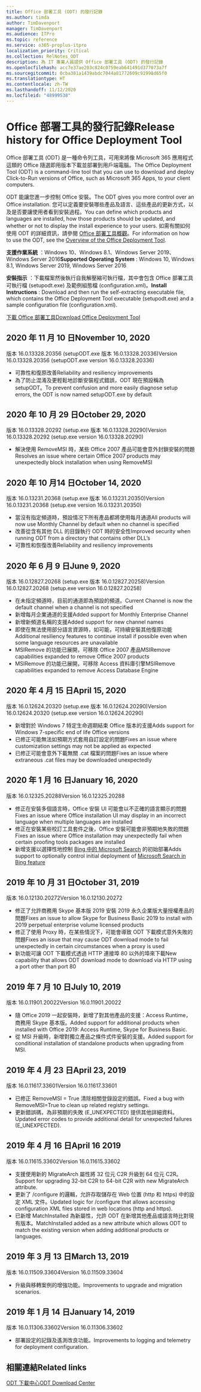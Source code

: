 ```yaml
---
title: Office 部署工具 (ODT) 的發行記錄
ms.author: timda
author: TimDavenport
manager: TimDavenport
ms.audience: ITPro
ms.topic: reference
ms.service: o365-proplus-itpro
localization_priority: Critical
ms.collection: RelNotes_ODT
description: 為 IT 專業人員提供 Office 部署工具 (ODT) 的發行記錄
ms.openlocfilehash: acc7e37ae203c824c0759eab641491d377073a7f
ms.sourcegitcommit: 0cba381a1439abdc7044a81772609c91998d65f0
ms.translationtype: HT
ms.contentlocale: zh-TW
ms.lasthandoff: 11/12/2020
ms.locfileid: "48999538"
---
```

# <a name="release-history-for-office-deployment-tool"></a><span data-ttu-id="0e7cb-103">Office 部署工具的發行記錄</span><span class="sxs-lookup"><span data-stu-id="0e7cb-103">Release history for Office Deployment Tool</span></span>

<span data-ttu-id="0e7cb-104">Office 部署工具 (ODT) 是一種命令列工具，可用來將像 Microsoft 365 應用程式這類的 Office 隨選即用版本下載並部署到用戶端電腦。</span><span class="sxs-lookup"><span data-stu-id="0e7cb-104">The Office Deployment Tool (ODT) is a command-line tool that you can use to download and deploy Click-to-Run versions of Office, such as Microsoft 365 Apps, to your client computers.</span></span> 


<span data-ttu-id="0e7cb-105">ODT 能讓您進一步控制 Office 安裝。</span><span class="sxs-lookup"><span data-stu-id="0e7cb-105">The ODT gives you more control over an Office installation.</span></span> <span data-ttu-id="0e7cb-106">您可以定義要安裝哪些產品及語言、這些產品的更新方式，以及是否要讓使用者看到安裝過程。</span><span class="sxs-lookup"><span data-stu-id="0e7cb-106">You can define which products and languages are installed, how those products should be updated, and whether or not to display the install experience to your users.</span></span> <span data-ttu-id="0e7cb-107">如需有關如何使用 ODT 的詳細資訊，請參閱 [Office 部署工具概觀](https://docs.microsoft.com/deployoffice/overview-of-the-office-2016-deployment-tool)。</span><span class="sxs-lookup"><span data-stu-id="0e7cb-107">For information on how to use the ODT, see the [Overview of the Office Deployment Tool](https://docs.microsoft.com/deployoffice/overview-of-the-office-2016-deployment-tool).</span></span>

 <span data-ttu-id="0e7cb-108">**支援作業系統** ：Windows 10、Windows 8.1、Windows Server 2019、Windows Server 2016</span><span class="sxs-lookup"><span data-stu-id="0e7cb-108">**Supported Operating System** : Windows 10, Windows 8.1, Windows Server 2019, Windows Server 2016</span></span> 
 
 <span data-ttu-id="0e7cb-109">**安裝指示** ：下載檔案然後執行自我解壓縮可執行檔，其中會包含 Office 部署工具可執行檔 (setupodt.exe) 及範例組態檔 (configuration.xml)。</span><span class="sxs-lookup"><span data-stu-id="0e7cb-109">**Install Instructions** : Download and then run the self-extracting executable file, which contains the Office Deployment Tool executable (setupodt.exe) and a sample configuration file (configuration.xml).</span></span> 

[<span data-ttu-id="0e7cb-110">下載 Office 部署工具</span><span class="sxs-lookup"><span data-stu-id="0e7cb-110">Download Office Deployment Tool</span></span>](https://www.microsoft.com/en-us/download/confirmation.aspx?id=49117)

## <a name="november-10-2020"></a><span data-ttu-id="0e7cb-111">2020 年 11 月 10 日</span><span class="sxs-lookup"><span data-stu-id="0e7cb-111">November 10, 2020</span></span>
<span data-ttu-id="0e7cb-112">版本 16.0.13328.20356 (setupODT.exe 版本 16.0.13328.20336)</span><span class="sxs-lookup"><span data-stu-id="0e7cb-112">Version 16.0.13328.20356 (setupODT.exe version 16.0.13328.20336)</span></span>
- <span data-ttu-id="0e7cb-113">可靠性和復原改善</span><span class="sxs-lookup"><span data-stu-id="0e7cb-113">Reliability and resiliency improvements</span></span>
- <span data-ttu-id="0e7cb-114">為了防止混淆及更輕鬆地診斷安裝程式錯誤，ODT 現在預設稱為 setupODT。</span><span class="sxs-lookup"><span data-stu-id="0e7cb-114">To prevent confusion and more easily diagnose setup errors, the ODT is now named setupODT.exe by default</span></span>

## <a name="october-29-2020"></a><span data-ttu-id="0e7cb-115">2020 年 10 月 29 日</span><span class="sxs-lookup"><span data-stu-id="0e7cb-115">October 29, 2020</span></span>
<span data-ttu-id="0e7cb-116">版本 16.0.13328.20292 (setup.exe 版本 16.0.13328.20290)</span><span class="sxs-lookup"><span data-stu-id="0e7cb-116">Version 16.0.13328.20292 (setup.exe version 16.0.13328.20290)</span></span>
- <span data-ttu-id="0e7cb-117">解決使用 RemoveMSI 時，某些 Office 2007 產品可能會意外封鎖安裝的問題</span><span class="sxs-lookup"><span data-stu-id="0e7cb-117">Resolves an issue where certain Office 2007 products may unexpectedly block installation when using RemoveMSI</span></span>

## <a name="october-14-2020"></a><span data-ttu-id="0e7cb-118">2020 年 10 月14 日</span><span class="sxs-lookup"><span data-stu-id="0e7cb-118">October 14, 2020</span></span>
<span data-ttu-id="0e7cb-119">版本 16.0.13231.20368 (setup.exe 版本 16.0.13231.20350)</span><span class="sxs-lookup"><span data-stu-id="0e7cb-119">Version 16.0.13231.20368 (setup.exe version 16.0.13231.20350)</span></span>
- <span data-ttu-id="0e7cb-120">當沒有指定頻道時，預設情况下所有產品都將使用每月通道</span><span class="sxs-lookup"><span data-stu-id="0e7cb-120">All products will now use Monthly Channel by default when no channel is specified</span></span>
- <span data-ttu-id="0e7cb-121">改善從含有其他 DLL 的目錄執行 ODT 時的安全性</span><span class="sxs-lookup"><span data-stu-id="0e7cb-121">Improved security when running ODT from a directory that contains other DLL’s</span></span>
- <span data-ttu-id="0e7cb-122">可靠性和恢復改善</span><span class="sxs-lookup"><span data-stu-id="0e7cb-122">Reliability and resiliency improvements</span></span>

## <a name="june-9-2020"></a><span data-ttu-id="0e7cb-123">2020 年 6 月 9 日</span><span class="sxs-lookup"><span data-stu-id="0e7cb-123">June 9, 2020</span></span>

<span data-ttu-id="0e7cb-124">版本 16.0.12827.20268 (setup.exe 版本 16.0.12827.20258)</span><span class="sxs-lookup"><span data-stu-id="0e7cb-124">Version 16.0.12827.20268 (setup.exe version 16.0.12827.20258)</span></span>
- <span data-ttu-id="0e7cb-125">在未指定頻道時，目前的通道即為預設的頻道。</span><span class="sxs-lookup"><span data-stu-id="0e7cb-125">Current Channel is now the default channel when a channel is not specified</span></span>
- <span data-ttu-id="0e7cb-126">新增每月企業通道的支援</span><span class="sxs-lookup"><span data-stu-id="0e7cb-126">Added support for Monthly Enterprise Channel</span></span>
- <span data-ttu-id="0e7cb-127">新增新頻道名稱的支援</span><span class="sxs-lookup"><span data-stu-id="0e7cb-127">Added support for new channel names</span></span>
- <span data-ttu-id="0e7cb-128">即使在無法使用部分語言資源時，如可能，可持續安裝其他復原功能</span><span class="sxs-lookup"><span data-stu-id="0e7cb-128">Additional resiliency features to continue install if possible even when some language resources are unavailable</span></span>
- <span data-ttu-id="0e7cb-129">MSIRemove 的功能已展開，可移除 Office 2007 產品</span><span class="sxs-lookup"><span data-stu-id="0e7cb-129">MSIRemove capabilities expanded to remove Office 2007 products</span></span>
- <span data-ttu-id="0e7cb-130">MSIRemove 的功能已展開，可移除 Access 資料庫引擎</span><span class="sxs-lookup"><span data-stu-id="0e7cb-130">MSIRemove capabilities expanded to remove Access Database Engine</span></span> 

## <a name="april-15-2020"></a><span data-ttu-id="0e7cb-131">2020 年 4 月 15 日</span><span class="sxs-lookup"><span data-stu-id="0e7cb-131">April 15, 2020</span></span>

<span data-ttu-id="0e7cb-132">版本 16.0.12624.20320 (setup.exe 版本 16.0.12624.20290)</span><span class="sxs-lookup"><span data-stu-id="0e7cb-132">Version 16.0.12624.20320 (setup.exe version 16.0.12624.20290)</span></span>
- <span data-ttu-id="0e7cb-133">新增對於 Windows 7 特定生命週期結束 Office 版本的支援</span><span class="sxs-lookup"><span data-stu-id="0e7cb-133">Adds support for Windows 7-specific end of life Office versions</span></span>
- <span data-ttu-id="0e7cb-134">已修正可能無法如預期方式套用自訂設定的問題</span><span class="sxs-lookup"><span data-stu-id="0e7cb-134">Fixes an issue where customization settings may not be applied as expected</span></span>
- <span data-ttu-id="0e7cb-135">已修正可能會意外下載無關 .cat 檔案的問題</span><span class="sxs-lookup"><span data-stu-id="0e7cb-135">Fixes an issue where extraneous .cat files may be downloaded unexpectedly</span></span>

## <a name="january-16-2020"></a><span data-ttu-id="0e7cb-136">2020 年 1 月 16 日</span><span class="sxs-lookup"><span data-stu-id="0e7cb-136">January 16, 2020</span></span>

<span data-ttu-id="0e7cb-137">版本 16.0.12325.20288</span><span class="sxs-lookup"><span data-stu-id="0e7cb-137">Version 16.0.12325.20288</span></span>
- <span data-ttu-id="0e7cb-138">修正在安裝多個語言時，Office 安裝 UI 可能會以不正確的語言顯示的問題</span><span class="sxs-lookup"><span data-stu-id="0e7cb-138">Fixes an issue where Office installation UI may display in an incorrect language when multiple languages are installed</span></span>
- <span data-ttu-id="0e7cb-139">修正在安裝某些校訂工具套件之後，Office 安裝可能會非預期地失敗的問題</span><span class="sxs-lookup"><span data-stu-id="0e7cb-139">Fixes an issue where Office installation may unexpectedly fail when certain proofing tools packages are installed</span></span>
- <span data-ttu-id="0e7cb-140">新增支援以選擇性地控制 [Bing 中的 Microsoft Search](https://go.microsoft.com/fwlink/p/?linkid=2109345) 的初始部署</span><span class="sxs-lookup"><span data-stu-id="0e7cb-140">Adds support to optionally control initial deployment of [Microsoft Search in Bing feature](https://go.microsoft.com/fwlink/p/?linkid=2109345)</span></span>


## <a name="october-31-2019"></a><span data-ttu-id="0e7cb-141">2019 年 10 月 31 日</span><span class="sxs-lookup"><span data-stu-id="0e7cb-141">October 31, 2019</span></span>

<span data-ttu-id="0e7cb-142">版本 16.0.12130.20272</span><span class="sxs-lookup"><span data-stu-id="0e7cb-142">Version 16.0.12130.20272</span></span>
- <span data-ttu-id="0e7cb-143">修正了允許商務用 Skype 基本版 2019 安裝 2019 永久企業版大量授權產品的問題</span><span class="sxs-lookup"><span data-stu-id="0e7cb-143">Fixes an issue to allow Skype for Business Basic 2019 to install with 2019 perpetual enterprise volume licensed products</span></span>
- <span data-ttu-id="0e7cb-144">修正了使用 Proxy 時，在某些情況下，可能會導致 ODT 下載模式意外失敗的問題</span><span class="sxs-lookup"><span data-stu-id="0e7cb-144">Fixes an issue that may cause ODT download mode to fail unexpectedly in certain circumstances when a proxy is used</span></span>
- <span data-ttu-id="0e7cb-145">新功能可讓 ODT 下載模式透過 HTTP 連接埠 80 以外的埠來下載</span><span class="sxs-lookup"><span data-stu-id="0e7cb-145">New capability that allows ODT download mode to download via HTTP using a port other than port 80</span></span>


## <a name="july-10-2019"></a><span data-ttu-id="0e7cb-146">2019 年 7 月 10 日</span><span class="sxs-lookup"><span data-stu-id="0e7cb-146">July 10, 2019</span></span>

<span data-ttu-id="0e7cb-147">版本 16.0.11901.20022</span><span class="sxs-lookup"><span data-stu-id="0e7cb-147">Version 16.0.11901.20022</span></span>
- <span data-ttu-id="0e7cb-148">隨 Office 2019 一起安裝時，新增了對其他產品的支援：Access Runtime，商務用 Skype 基本版。</span><span class="sxs-lookup"><span data-stu-id="0e7cb-148">Added support for additional products when installed with Office 2019: Access Runtime, Skype for Business Basic.</span></span>
- <span data-ttu-id="0e7cb-149">從 MSI 升級時，新增對獨立產品之條件式件安裝的支援。</span><span class="sxs-lookup"><span data-stu-id="0e7cb-149">Added support for conditional installation of standalone products when upgrading from MSI.</span></span>

## <a name="april-23-2019"></a><span data-ttu-id="0e7cb-150">2019 年 4 月 23 日</span><span class="sxs-lookup"><span data-stu-id="0e7cb-150">April 23, 2019</span></span>

<span data-ttu-id="0e7cb-151">版本 16.0.11617.33601</span><span class="sxs-lookup"><span data-stu-id="0e7cb-151">Version 16.0.11617.33601</span></span>
- <span data-ttu-id="0e7cb-152">已修正 RemoveMSI = True 清除相關登錄設定的錯誤。</span><span class="sxs-lookup"><span data-stu-id="0e7cb-152">Fixed a bug with RemoveMSI=True to clean up related registry settings.</span></span>
- <span data-ttu-id="0e7cb-153">更新錯誤碼，為非預期的失敗 (E_UNEXPECTED) 提供其他詳細資料。</span><span class="sxs-lookup"><span data-stu-id="0e7cb-153">Updated error codes to provide additional detail for unexpected failures (E_UNEXPECTED).</span></span>

## <a name="april-16-2019"></a><span data-ttu-id="0e7cb-154">2019 年 4 月 16 日</span><span class="sxs-lookup"><span data-stu-id="0e7cb-154">April 16 2019</span></span>

<span data-ttu-id="0e7cb-155">版本 16.0.11615.33602</span><span class="sxs-lookup"><span data-stu-id="0e7cb-155">Version 16.0.11615.33602</span></span>
- <span data-ttu-id="0e7cb-156">支援使用新的 MigrateArch 屬性將 32 位元 C2R 升級到 64 位元 C2R。</span><span class="sxs-lookup"><span data-stu-id="0e7cb-156">Support for upgrading 32-bit C2R to 64-bit C2R with new MigrateArch attribute.</span></span>
- <span data-ttu-id="0e7cb-157">更新了 /configure 的邏輯，允許存取儲存在 Web 位置 (http 和 https) 中的設定 XML 文件。</span><span class="sxs-lookup"><span data-stu-id="0e7cb-157">Updated logic for /configure that allows accessing configuration XML files stored in web locations (http and https).</span></span>
- <span data-ttu-id="0e7cb-158">已新增 MatchInstalled 為新屬性，允許 ODT 在新增其他產品或語言時比對現有版本。</span><span class="sxs-lookup"><span data-stu-id="0e7cb-158">MatchInstalled added as a new attribute which allows ODT to match the existing version when adding additional products or languages.</span></span>

## <a name="march-13-2019"></a><span data-ttu-id="0e7cb-159">2019 年 3 月 13 日</span><span class="sxs-lookup"><span data-stu-id="0e7cb-159">March 13, 2019</span></span>

<span data-ttu-id="0e7cb-160">版本 16.0.11509.33604</span><span class="sxs-lookup"><span data-stu-id="0e7cb-160">Version 16.0.11509.33604</span></span>
- <span data-ttu-id="0e7cb-161">升級與移轉案例的增強功能。</span><span class="sxs-lookup"><span data-stu-id="0e7cb-161">Improvements to upgrade and migration scenarios.</span></span>

## <a name="january-14-2019"></a><span data-ttu-id="0e7cb-162">2019 年 1 月 14 日</span><span class="sxs-lookup"><span data-stu-id="0e7cb-162">January 14, 2019</span></span>

<span data-ttu-id="0e7cb-163">版本 16.0.11306.33602</span><span class="sxs-lookup"><span data-stu-id="0e7cb-163">Version 16.0.11306.33602</span></span>
- <span data-ttu-id="0e7cb-164">部署設定的記錄及遙測改良功能。</span><span class="sxs-lookup"><span data-stu-id="0e7cb-164">Improvements to logging and telemetry for deployment configuration.</span></span>


## <a name="related-links"></a><span data-ttu-id="0e7cb-165">相關連結</span><span class="sxs-lookup"><span data-stu-id="0e7cb-165">Related links</span></span>

[<span data-ttu-id="0e7cb-166">ODT 下載中心</span><span class="sxs-lookup"><span data-stu-id="0e7cb-166">ODT Download Center</span></span>](https://www.microsoft.com/en-us/download/details.aspx?id=49117)